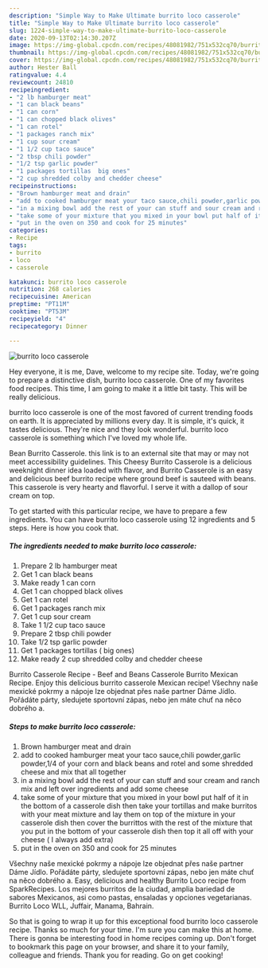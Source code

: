 ```yaml
---
description: "Simple Way to Make Ultimate burrito loco casserole"
title: "Simple Way to Make Ultimate burrito loco casserole"
slug: 1224-simple-way-to-make-ultimate-burrito-loco-casserole
date: 2020-09-13T02:14:30.207Z
image: https://img-global.cpcdn.com/recipes/48081982/751x532cq70/burrito-loco-casserole-recipe-main-photo.jpg
thumbnail: https://img-global.cpcdn.com/recipes/48081982/751x532cq70/burrito-loco-casserole-recipe-main-photo.jpg
cover: https://img-global.cpcdn.com/recipes/48081982/751x532cq70/burrito-loco-casserole-recipe-main-photo.jpg
author: Hester Ball
ratingvalue: 4.4
reviewcount: 24810
recipeingredient:
- "2 lb hamburger meat"
- "1 can black beans"
- "1 can corn"
- "1 can chopped black olives"
- "1 can rotel"
- "1 packages ranch mix"
- "1 cup sour cream"
- "1 1/2 cup taco sauce"
- "2 tbsp chili powder"
- "1/2 tsp garlic powder"
- "1 packages tortillas  big ones"
- "2 cup shredded colby and chedder cheese"
recipeinstructions:
- "Brown hamburger meat and drain"
- "add to cooked hamburger meat your taco sauce,chili powder,garlic powder,1/4 of your corn and black beans and rotel and some shredded cheese and mix that all together"
- "in a mixing bowl add the rest of your can stuff and sour cream and ranch mix and left over ingredients and add some cheese"
- "take some of your mixture that you mixed in your bowl put half of it in the bottom of a casserole dish then take your tortillas and make burritos with your meat mixture and lay them on top of the mixture in your casserole dish then cover the burrittos with the rest of the mixture that you put in the bottom of your casserole dish then top it all off with your cheese ( I always add extra)"
- "put in the oven on 350 and cook for 25 minutes"
categories:
- Recipe
tags:
- burrito
- loco
- casserole

katakunci: burrito loco casserole 
nutrition: 268 calories
recipecuisine: American
preptime: "PT11M"
cooktime: "PT53M"
recipeyield: "4"
recipecategory: Dinner

---
```



![burrito loco casserole](https://img-global.cpcdn.com/recipes/48081982/751x532cq70/burrito-loco-casserole-recipe-main-photo.jpg)

Hey everyone, it is me, Dave, welcome to my recipe site. Today, we're going to prepare a distinctive dish, burrito loco casserole. One of my favorites food recipes. This time, I am going to make it a little bit tasty. This will be really delicious.

burrito loco casserole is one of the most favored of current trending foods on earth. It is appreciated by millions every day. It is simple, it's quick, it tastes delicious. They're nice and they look wonderful. burrito loco casserole is something which I've loved my whole life.

Bean Burrito Casserole. this link is to an external site that may or may not meet accessibility guidelines. This Cheesy Burrito Casserole is a delicious weeknight dinner idea loaded with flavor, and Burrito Casserole is an easy and delicious beef burrito recipe where ground beef is sauteed with beans. This casserole is very hearty and flavorful. I serve it with a dallop of sour cream on top.


To get started with this particular recipe, we have to prepare a few ingredients. You can have burrito loco casserole using 12 ingredients and 5 steps. Here is how you cook that.

<!--inarticleads1-->

##### The ingredients needed to make burrito loco casserole:

1. Prepare 2 lb hamburger meat
1. Get 1 can black beans
1. Make ready 1 can corn
1. Get 1 can chopped black olives
1. Get 1 can rotel
1. Get 1 packages ranch mix
1. Get 1 cup sour cream
1. Take 1 1/2 cup taco sauce
1. Prepare 2 tbsp chili powder
1. Take 1/2 tsp garlic powder
1. Get 1 packages tortillas ( big ones)
1. Make ready 2 cup shredded colby and chedder cheese


Burrito Casserole Recipe - Beef and Beans Casserole Burrito Mexican Recipe. Enjoy this delicious burrito casserole Mexican recipe! Všechny naše mexické pokrmy a nápoje lze objednat přes naše partner Dáme Jídlo. Pořádáte párty, sledujete sportovní zápas, nebo jen máte chuť na něco dobrého a. 

<!--inarticleads2-->

##### Steps to make burrito loco casserole:

1. Brown hamburger meat and drain
1. add to cooked hamburger meat your taco sauce,chili powder,garlic powder,1/4 of your corn and black beans and rotel and some shredded cheese and mix that all together
1. in a mixing bowl add the rest of your can stuff and sour cream and ranch mix and left over ingredients and add some cheese
1. take some of your mixture that you mixed in your bowl put half of it in the bottom of a casserole dish then take your tortillas and make burritos with your meat mixture and lay them on top of the mixture in your casserole dish then cover the burrittos with the rest of the mixture that you put in the bottom of your casserole dish then top it all off with your cheese ( I always add extra)
1. put in the oven on 350 and cook for 25 minutes


Všechny naše mexické pokrmy a nápoje lze objednat přes naše partner Dáme Jídlo. Pořádáte párty, sledujete sportovní zápas, nebo jen máte chuť na něco dobrého a. Easy, delicious and healthy Burrito Loco recipe from SparkRecipes. Los mejores burritos de la ciudad, amplia bariedad de sabores Mexicanos, asi como pastas, ensaladas y opciones vegetarianas. Burrito Loco WLL, Juffair, Manama, Bahrain. 

So that is going to wrap it up for this exceptional food burrito loco casserole recipe. Thanks so much for your time. I'm sure you can make this at home. There is gonna be interesting food in home recipes coming up. Don't forget to bookmark this page on your browser, and share it to your family, colleague and friends. Thank you for reading. Go on get cooking!
